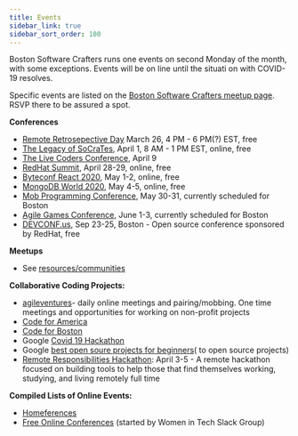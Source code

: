 ```yaml
---
title: Events
sidebar_link: true
sidebar_sort_order: 100
---
```


Boston Software Crafters runs one events on second Monday of the month, with some exceptions.  Events will be on line until the situati
on with COVID-19 resolves.

Specific events are listed on the [Boston Software Crafters meetup page](http://meetup.com/bostonsoftwarecrafters).  RSVP there to be assured a spot.

**Conferences**
- [Remote Retrosepective Day](https://remoteforever.com/remote-retrospectives-world-retrospective-day-2020) March 26, 4 PM - 6 PM(?) EST, free
- [The Legacy of SoCraTes](https://www.crowdcast.io/e/the-legacy-of-socrates), April 1, 8 AM - 1 PM EST, online, free
- [The Live Coders Conference](https://www.subscribepage.com/lcc2020), April 9
- [RedHat Summit](https://www.redhat.com/en/summit), April 28-29, online, free
- [Byteconf React 2020](https://www.bytesized.xyz/react-2020), May 1-2, online, free
- [MongoDB World 2020](https://www.mongodb.com/world), May 4-5, online, free
- [Mob Programming Conference](https://mobprogrammingconference.com), May 30-31, currently scheduled for Boston
- [Agile Games Conference](https://agilegamesnewengland.com), June 1-3, currently scheduled for Boston
- [DEVCONF.us](https://www.devconf.info/us/), Sep 23-25, Boston - Open source conference sponsored by RedHat, free

**Meetups**
- See [resources/communities](resources.md#communities)

**Collaborative Coding Projects:**
- [agileventures](agileventures.org)- daily online meetings and pairing/mobbing. One time meetings and opportunities for working on non-profit projects
- [Code for America](https://www.codeforamerica.org)
- [Code for Boston](https://www.codeforboston.org)
- Google [Covid 19 Hackathon](https://www.google.com/search?q=covid+hackathon&oq=covid+hacka&aqs=chrome.0.69i59j69i57j69i60.9995j0j4&sourceid=chrome&ie=UTF-8)
- Google [best open soure projects for beginners](https://www.google.com/search?q=best+open+source+projects+for+beginners&oq=best+open+source+projects+for+beginners&aqs=chrome..69i57j69i64.7514j0j4&sourceid=chrome&ie=UTF-8)( to open source projects)
- [Remote Responsibilities Hackathon](https://letspair.online/): April 3-5 - A remote hackathon focused on building tools to help those that find themselves working, studying, and living remotely full time

**Compiled Lists of Online Events:**
- [Homeferences](https://github.com/homeferences/list)
- [Free Online Conferences](https://docs.google.com/spreadsheets/d/1IKXAcDoYnWNpuFaDYkn_aplDZ5fRI0bJNWah0rGFO5E/htmlview) (started by Women in Tech Slack Group)
